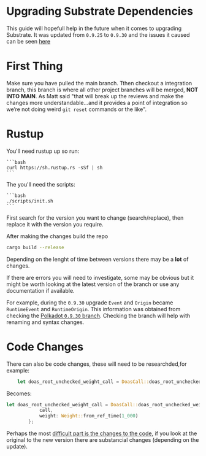 # Upgrading Substrate Dependencies

This guide will hopefull help in the future when it comes to upgrading Substrate. It was updated from `0.9.25` to `0.9.30` and the issues it caused can be seen [here](https://github.com/digicatapult/dscp-node/pull/91/files)

# First Thing

Make sure you have pulled the main branch. Tthen checkout a integration branch, this branch is where all other project branches will be merged, **NOT INTO MAIN**. As Matt said "that will break up the reviews and make the changes more understandable...and it provides a point of integration so we’re not doing weird `git reset` commands or the like".

# Rustup

You'll need rustup up so run:

    ```bash
    curl https://sh.rustup.rs -sSf | sh
    ```

The you'll need the scripts:

    ```bash
    ./scripts/init.sh
    ```

First search for the version you want to change (search/replace), then replace it with the version you require.

After making the changes build the repo

```bash
cargo build --release
```

Depending on the lenght of time between versions there may be a **lot** of changes.

If there are errors you will need to investigate, some may be obvious but it might be worth looking at the latest version of the branch or use any documentation if available.

For example, during the `0.9.30` upgrade `Event` and `Origin` became `RuntimeEvent` and
`RuntimeOrigin`. This information was
obtained from checking the [Polkadot `0.9.30` branch](https://github.com/paritytech/substrate/tree/polkadot-v0.9.31). Checking the branch will help with renaming and syntax changes.

# Code Changes

There can also be code changes, these will need to be researchded,for example:

```rust
    let doas_root_unchecked_weight_call = DoasCall::doas_root_unchecked_weight { call, weight: 1_000 }
```

Becomes:

```rust
let doas_root_unchecked_weight_call = DoasCall::doas_root_unchecked_weight {
            call,
            weight: Weight::from_ref_time(1_000)
        };
```

Perhaps the most [difficult part is the changes to the code](https://github.com/digicatapult/dscp-node/pull/91/files#diff-6d40c1b90e071cdb5271cce23374b2ecae20ab264980fda18a4d4d4c290efca1L66), if you look at the original to the new version there are substancial changes (depending on the update).
